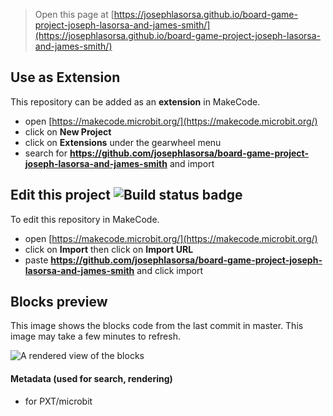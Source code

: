 
> Open this page at [https://josephlasorsa.github.io/board-game-project-joseph-lasorsa-and-james-smith/](https://josephlasorsa.github.io/board-game-project-joseph-lasorsa-and-james-smith/)

## Use as Extension

This repository can be added as an **extension** in MakeCode.

* open [https://makecode.microbit.org/](https://makecode.microbit.org/)
* click on **New Project**
* click on **Extensions** under the gearwheel menu
* search for **https://github.com/josephlasorsa/board-game-project-joseph-lasorsa-and-james-smith** and import

## Edit this project ![Build status badge](https://github.com/josephlasorsa/board-game-project-joseph-lasorsa-and-james-smith/workflows/MakeCode/badge.svg)

To edit this repository in MakeCode.

* open [https://makecode.microbit.org/](https://makecode.microbit.org/)
* click on **Import** then click on **Import URL**
* paste **https://github.com/josephlasorsa/board-game-project-joseph-lasorsa-and-james-smith** and click import

## Blocks preview

This image shows the blocks code from the last commit in master.
This image may take a few minutes to refresh.

![A rendered view of the blocks](https://github.com/josephlasorsa/board-game-project-joseph-lasorsa-and-james-smith/raw/master/.github/makecode/blocks.png)

#### Metadata (used for search, rendering)

* for PXT/microbit
<script src="https://makecode.com/gh-pages-embed.js"></script><script>makeCodeRender("{{ site.makecode.home_url }}", "{{ site.github.owner_name }}/{{ site.github.repository_name }}");</script>
